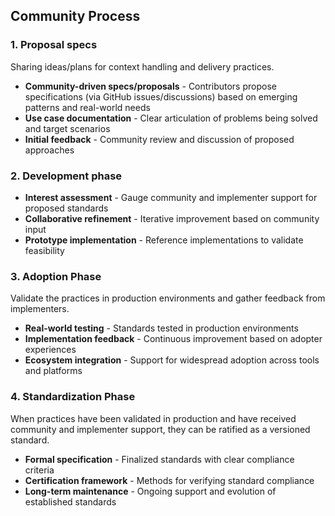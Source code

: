 ## **Community Process**

### **1. Proposal specs**

Sharing ideas/plans for context handling and delivery practices.

- **Community-driven specs/proposals** - Contributors propose specifications (via GitHub issues/discussions) based on emerging patterns and real-world needs
- **Use case documentation** - Clear articulation of problems being solved and target scenarios
- **Initial feedback** - Community review and discussion of proposed approaches

### **2. Development phase**

- **Interest assessment** - Gauge community and implementer support for proposed standards
- **Collaborative refinement** - Iterative improvement based on community input
- **Prototype implementation** - Reference implementations to validate feasibility

### **3. Adoption Phase**

Validate the practices in production environments and gather feedback from implementers.

- **Real-world testing** - Standards tested in production environments
- **Implementation feedback** - Continuous improvement based on adopter experiences
- **Ecosystem integration** - Support for widespread adoption across tools and platforms

### **4. Standardization Phase**

When practices have been validated in production and have received community and implementer support, they can be ratified as a versioned standard.

- **Formal specification** - Finalized standards with clear compliance criteria
- **Certification framework** - Methods for verifying standard compliance
- **Long-term maintenance** - Ongoing support and evolution of established standards

